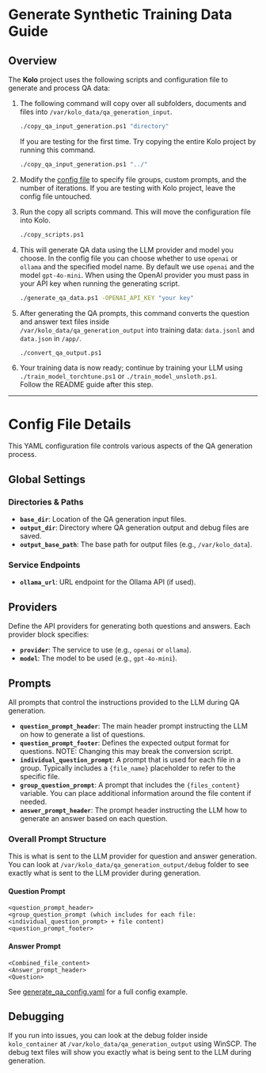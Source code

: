 # Generate Synthetic Training Data Guide

## Overview

The **Kolo** project uses the following scripts and configuration file to generate and process QA data:

1. The following command will copy over all subfolders, documents and files into `/var/kolo_data/qa_generation_input`.

   ```bash
   ./copy_qa_input_generation.ps1 "directory"
   ```

   If you are testing for the first time. Try copying the entire Kolo project by running this command.

   ```bash
   ./copy_qa_input_generation.ps1 "../"
   ```

1. Modify the [config file](https://github.com/MaxHastings/Kolo/blob/main/scripts/generate_qa_config.yaml) to specify file groups, custom prompts, and the number of iterations. If you are testing with Kolo project, leave the config file untouched.

1. Run the copy all scripts command. This will move the configuration file into Kolo.

   ```bash
   ./copy_scripts.ps1
   ```

1. This will generate QA data using the LLM provider and model you choose. In the config file you can choose whether to use `openai` or `ollama` and the specified model name. By default we use `openai` and the model `gpt-4o-mini`. When using the OpenAI provider you must pass in your API key when running the generating script.

   ```bash
   ./generate_qa_data.ps1 -OPENAI_API_KEY "your key"
   ```

1. After generating the QA prompts, this command converts the question and answer text files inside  
   `/var/kolo_data/qa_generation_output` into training data: `data.jsonl` and `data.json` in `/app/`.

   ```bash
   ./convert_qa_output.ps1
   ```

1. Your training data is now ready; continue by training your LLM using `./train_model_torchtune.ps1` or `./train_model_unsloth.ps1`.  
   Follow the README guide after this step.

---

# Config File Details

This YAML configuration file controls various aspects of the QA generation process.

## Global Settings

### Directories & Paths

- **`base_dir`**: Location of the QA generation input files.  
- **`output_dir`**: Directory where QA generation output and debug files are saved.  
- **`output_base_path`**: The base path for output files (e.g., `/var/kolo_data`).  

### Service Endpoints

- **`ollama_url`**: URL endpoint for the Ollama API (if used).  

## Providers

Define the API providers for generating both questions and answers. Each provider block specifies:

- **`provider`**: The service to use (e.g., `openai` or `ollama`).  
- **`model`**: The model to be used (e.g., `gpt-4o-mini`).  

## Prompts
All prompts that control the instructions provided to the LLM during QA generation.

- **`question_prompt_header`**: The main header prompt instructing the LLM on how to generate a list of questions.
- **`question_prompt_footer`**: Defines the expected output format for questions.
NOTE: Changing this may break the conversion script.
- **`individual_question_prompt`**: A prompt that is used for each file in a group. Typically includes a `{file_name}` placeholder to refer to the specific file.
- **`group_question_prompt`**: A prompt that includes the `{files_content}` variable. You can place additional information around the file content if needed.
- **`answer_prompt_header`**: The prompt header instructing the LLM how to generate an answer based on each question.

### Overall Prompt Structure

This is what is sent to the LLM provider for question and answer generation. You can look at `/var/kolo_data/qa_generation_output/debug` folder to see exactly what is sent to the LLM provider during generation.

#### Question Prompt
```
<question_prompt_header>
<group_question_prompt (which includes for each file: <individual_question_prompt> + file content)
<question_prompt_footer>
```

#### Answer Prompt
```
<Combined_file_content>
<Answer_prompt_header>
<Question>
```

See [generate_qa_config.yaml](https://github.com/MaxHastings/Kolo/blob/main/scripts/generate_qa_config.yaml) for a full config example.

## Debugging

If you run into issues, you can look at the debug folder inside `kolo_container` at `/var/kolo_data/qa_generation_output` using WinSCP. The debug text files will show you exactly what is being sent to the LLM during generation.
